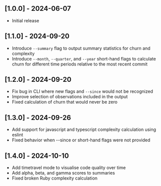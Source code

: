 ## [1.0.0] - 2024-06-07

- Initial release

## [1.1.0] - 2024-09-20

- Introduce `--summary` flag to output summary statistics for churn and complexity
- Introduce `--month`, `--quarter`, and `--year` short-hand flags to calculate churn for different time periods relative to the most recent commit

## [1.2.0] - 2024-09-20

- Fix bug in CLI where new flags and `--since` would not be recognized
- Improve selection of observations included in the output
- Fixed calculation of churn that would never be zero

## [1.3.0] - 2024-09-26

- Add support for javascript and typescript complexity calculation using eslint
- Fixed behavior when --since or short-hand flags were not provided

## [1.4.0] - 2024-10-10

- Add timetravel mode to visualise code quality over time
- Add alpha, beta, and gamma scores to summaries
- Fixed broken Ruby complexity calculation